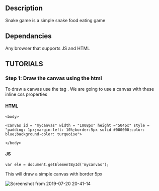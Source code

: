 
## Description
Snake game is a simple snake food eating game

## Dependancies

Any browser that supports JS and HTML 

## TUTORIALS

### Step 1: Draw the canvas using the html

To draw a canvas use the <canvas>  tag . We are going to use a canvas with these inline css properties

#### HTML

```
<body>

<canvas id = "mycanvas" width = "1008px" height ="504px" style = "padding: 1px;margin-left: 10%;border:5px solid #000000;color: blue;background-color: turquoise">

</body>

```

#### JS

```
var ele = document.getElementById('mycanvas');

```

This will draw a simple canvas with border 5px

![Screenshot from 2019-07-20 20-41-14](https://user-images.githubusercontent.com/26246256/61580374-022fa400-ab2f-11e9-99a7-e3d299a6d937.png)


    
